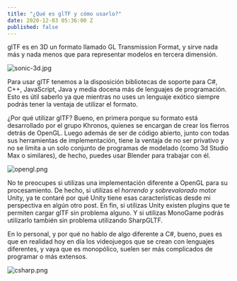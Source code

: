 ```yaml
---
title: "¿Qué es glTF y cómo usarlo?"
date: 2020-12-03 05:36:00 Z
published: false
---
```


glTF es en 3D un formato llamado GL Transmission Format, y sirve nada más y nada menos que para representar modelos en tercera dimensión. 


![sonic-3d.jpg](/uploads/sonic-3d.jpg)

Para usar glTF tenemos a la disposición bibliotecas de soporte para C#, C++, JavaScript, Java y media docena más de lenguajes de programación. Esto es útil saberlo ya que mientras no uses un lenguaje exótico siempre podrás tener la ventaja de utilizar el formato.

¿Por qué utilizar glTF?
Bueno, en primera porque su formato está desarrollado por el grupo Khronos, quienes se encargan de crear los fierros detrás de OpenGL. Luego además de ser de código abierto, junto con todas sus herramientas de implementación, tiene la ventaja de no ser privativo y no se limita a un solo conjunto de programas de modelado (como 3d Studio Max o similares), de hecho, puedes usar Blender para trabajar con él.

![opengl.png](/uploads/opengl.png)

No te preocupes si utilizas una implementación diferente a OpenGL para su procesamiento. De hecho, si utilizas el *horrendo y sobrevalorado* motor Unity, ya te contaré por qué Unity tiene esas características desde mi perspectiva en algún otro post. En fin, si utilizas Unity existen plugins que te permiten cargar glTF sin problema alguno. Y si utilizas MonoGame podrás utilizarlo también sin problema utilizando SharpGLTF.

En lo personal, y por qué no hablo de algo diferente a C#, bueno, pues es que en realidad hoy en día los videojuegos que se crean con lenguajes diferentes, y vaya que es monopólico, suelen ser más complicados de programar o más extensos. 

![csharp.png](/uploads/csharp.png)





